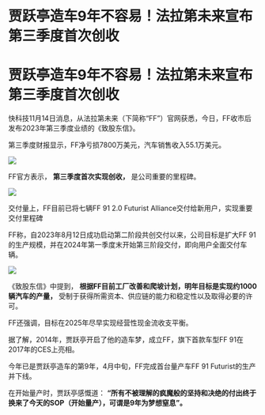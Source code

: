 # 贾跃亭造车9年不容易！法拉第未来宣布第三季度首次创收

# 贾跃亭造车9年不容易！法拉第未来宣布第三季度首次创收

快科技11月14日消息，从法拉第未来（下简称“FF”）官网获悉，今日，FF收市后发布2023年第三季度业绩的《致股东信》。

第三季度财报显示，FF净亏损7800万美元，汽车销售收入55.1万美元。

![](https://inews.gtimg.com/om_bt/O3HIs_QcW87W3gG4mGqAN6Z-RU7W2qjaborkrWmIqdH1EAA/1000)

FF官方表示， **第三季度首次实现创收，** 是公司重要的里程碑。

![](https://inews.gtimg.com/om_bt/OzdJnZYmdig3PyTavfWDBQ9D_LO_NTmvFKwFWqwh3Ol9wAA/1000)

交付量上，FF目前已将七辆FF 91 2.0 Futurist Alliance交付给新用户，实现重要交付里程碑

FF称，自2023年8月12日成功启动第二阶段共创交付以来，公司目标是扩大FF
91的生产规模，并在2024年第一季度末开始第三阶段交付，即向用户全面交付车辆。

![](https://inews.gtimg.com/om_bt/Op5oek68uBp3K_evfKJO9CUJczlW2TC6zKfLm8qz0gJSoAA/1000)

《致股东信》中提到， **根据FF目前工厂改善和爬坡计划，明年目标是实现约1000辆汽车的产量，**
受制于获得所需资本、供应链的能力和稳定性以及取得必要的许可。

FF还强调，目标在2025年尽早实现经营性现金流收支平衡。

据了解，2014年，贾跃亭开启了他的造车梦，成立FF，旗下首款车型FF 91在2017年的CES上亮相。

今年已是贾跃亭造车的第9年，4月中旬，FF完成首台量产车FF 91 Futurist的生产并下线。

在开始量产时，贾跃亭感慨道： **“所有不被理解的疯魔般的坚持和决绝的付出终于换来了今天的SOP（开始量产），可谓是9年为梦想窒息”。**

